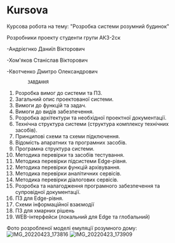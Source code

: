 Kursova
=======
Курсова робота на тему: "Розробка системи розумний будинок" 

  Розробники проекту студенти групи АК3-2ск

-Андрієгнко Даниїл Вікторович

-Хом'яков Станіслав Вікторович

-Квотченко Дмитро Олександрович

            ЗАВДАННЯ
1.	Розробка вимог до системи та ПЗ.
  1.	Загальний опис проектованої системи.
  2.	Вимоги до функцій та задач.
  3.	Вимоги до видів забезпечення.
2.	Розробка архітектури та необхідної проектної документації.
  1.	Технічна структура системи (структура комплексу технічних засобів).
  2.	Принципові схеми та схеми підключення.
  3.	Відомість апаратних та програмних засобів.
  4.	Програмна структура системи.
3.	Методика перевірки та засобів тестування.
  1.	Методика перевірки підсистеми Edge-рівня.
  2.	Методика перевірки функцій архівування.
  3.	Методика перевірки аналітичних сервісів.
  4.	Методика перевірки діалогових сервісів.
4.	Розробка та налагодження програмного забезпечення та супровідної документації.
  1.	ПЗ для Edge-рівня.
  2.	Схеми інформаційної взаємодії
  3.	ПЗ для хмарних рішень
  4.	WEB-інтерфейси (локальний для Edge та глобальний)

  


Фото розробленої моделі емуляції розумного дому:
![IMG_20220423_173816](https://user-images.githubusercontent.com/68506045/164910794-6a57ccce-0eff-4682-8826-38ed5a88d3d1.jpg)
![IMG_20220423_173909](https://user-images.githubusercontent.com/68506045/164910801-55852166-4360-4756-b9bd-6fe1d860848d.jpg)
